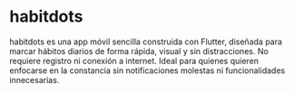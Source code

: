 # habitdots
habitdots es una app móvil sencilla construida con Flutter, diseñada para marcar hábitos diarios de forma rápida, visual y sin distracciones. No requiere registro ni conexión a internet. Ideal para quienes quieren enfocarse en la constancia sin notificaciones molestas ni funcionalidades innecesarias.
